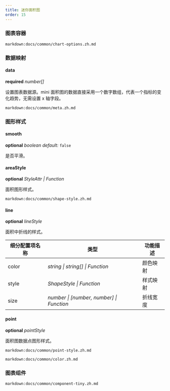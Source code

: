 ```yaml
---
title: 迷你面积图
order: 15
---
```


### 图表容器

`markdown:docs/common/chart-options.zh.md`

### 数据映射

#### data

<description>**required** _number[]_</description>

设置图表数据源。mini 面积图的数据直接采用一个数字数组，代表一个指标的变化趋势，无需设置 x 轴字段。

`markdown:docs/common/meta.zh.md`

### 图形样式

#### smooth

<description>**optional** _boolean_ _default:_ `false`</description>

是否平滑。

#### areaStyle

<description>**optional** _StyleAttr | Function_</description>

面积图形样式。

`markdown:docs/common/shape-style.zh.md`

#### line

<description>**optional** _lineStyle_</description>

面积中折线的样式。

| 细分配置项名称 | 类型                                     | 功能描述 |
| -------------- | ---------------------------------------- | -------- |
| color          | _string \| string[] \| Function_         | 颜色映射 |
| style          | _ShapeStyle \| Function_                 | 样式映射 |
| size           | _number \| [number, number] \| Function_ | 折线宽度 |

#### point

<description>**optional** _pointStyle_</description>

面积图数据点图形样式。

`markdown:docs/common/point-style.zh.md`

`markdown:docs/common/color.zh.md`

### 图表组件

`markdown:docs/common/component-tiny.zh.md`
